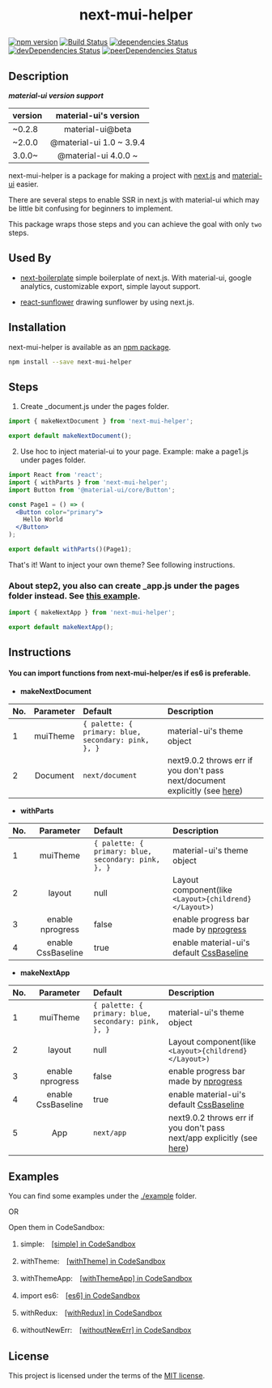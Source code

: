 <h1 align="center">

next-mui-helper

</h1>

[![npm version](https://badge.fury.io/js/next-mui-helper.svg)](https://badge.fury.io/js/next-mui-helper)
[![Build Status](https://travis-ci.org/thundermiracle/next-mui-helper.svg)](https://travis-ci.org/thundermiracle/next-mui-helper)
[![dependencies Status](https://david-dm.org/thundermiracle/next-mui-helper/status.svg)](https://david-dm.org/thundermiracle/next-mui-helper)
[![devDependencies Status](https://david-dm.org/thundermiracle/next-mui-helper/dev-status.svg)](https://david-dm.org/thundermiracle/next-mui-helper?type=dev)
[![peerDependencies Status](https://david-dm.org/thundermiracle/next-mui-helper/peer-status.svg)](https://david-dm.org/thundermiracle/next-mui-helper?type=peer)

## Description

***material-ui version support***

| version | material-ui's version |
|:---|:-------------:|
| ~0.2.8 | material-ui@beta |
| ~2.0.0 | @material-ui 1.0 ~ 3.9.4 |
| 3.0.0~ | @material-ui 4.0.0 ~ |

next-mui-helper is a package for making a project with [next.js](https://github.com/zeit/next.js/) and [material-ui](https://github.com/mui-org/material-ui) easier.

There are several steps to enable SSR in next.js with material-ui which may be little bit confusing for beginners to implement.

This package wraps those steps and you can achieve the goal with only `two` steps. 

## Used By

* [next-boilerplate](https://github.com/thundermiracle/next-boilerplate) simple boilerplate of next.js. With material-ui, google analytics, customizable export, simple layout support.

* [react-sunflower](https://github.com/thundermiracle/react-sunflower) drawing sunflower by using next.js.

## Installation

next-mui-helper is available as an [npm package](https://www.npmjs.org/package/next-mui-helper).

```sh
npm install --save next-mui-helper
```

## Steps

1. Create _document.js under the pages folder.

```jsx
import { makeNextDocument } from 'next-mui-helper';

export default makeNextDocument();
```

2. Use hoc to inject material-ui to your page. Example: make a page1.js under pages folder.

```jsx
import React from 'react';
import { withParts } from 'next-mui-helper';
import Button from '@material-ui/core/Button';

const Page1 = () => (
  <Button color="primary">
    Hello World
  </Button>
);

export default withParts()(Page1);
```
That's it! Want to inject your own theme? See following instructions.

### About step2, you also can create _app.js under the pages folder instead. See [this example](/examples/withThemeApp).

```jsx
import { makeNextApp } from 'next-mui-helper';

export default makeNextApp();
```



## Instructions

#### You can import functions from next-mui-helper/es if es6 is preferable.

* **makeNextDocument**

| No.   |      Parameter      |  Default | Description |
|:---|:-------------:|:--------------|:-----------|
| 1 |  muiTheme | ```{ palette: { primary: blue, secondary: pink, }, }``` | material-ui's theme object |
| 2 |  Document | ```next/document``` | next9.0.2 throws err if you don't pass next/document explicitly (see [here](https://github.com/thundermiracle/next-mui-helper/issues/26)) |

* **withParts**

| No.   |      Parameter      |  Default | Description |
|:---|:-------------:|:--------------|:-----------|
| 1 |  muiTheme | ```{ palette: { primary: blue, secondary: pink, }, }``` | material-ui's theme object |
| 2 |  layout | null | Layout component(like ```<Layout>{childrend}</Layout>)``` |
| 3 |  enable nprogress | false | enable progress bar made by [nprogress](https://github.com/rstacruz/nprogress) |
| 4 |  enable CssBaseline | true | enable material-ui's default [CssBaseline](https://material-ui-next.com/style/css-baseline/) |

* **makeNextApp**

| No.   |      Parameter      |  Default | Description |
|:---|:-------------:|:--------------|:-----------|
| 1 |  muiTheme | ```{ palette: { primary: blue, secondary: pink, }, }``` | material-ui's theme object |
| 2 |  layout | null | Layout component(like ```<Layout>{childrend}</Layout>)``` |
| 3 |  enable nprogress | false | enable progress bar made by [nprogress](https://github.com/rstacruz/nprogress) |
| 4 |  enable CssBaseline | true | enable material-ui's default [CssBaseline](https://material-ui-next.com/style/css-baseline/) |
| 5 |  App | ```next/app``` | next9.0.2 throws err if you don't pass next/app explicitly (see [here](https://github.com/thundermiracle/next-mui-helper/issues/26)) |

## Examples

You can find some examples under the [./example](/examples) folder.

OR

Open them in CodeSandbox:

1. simple:　[[simple] in CodeSandbox](https://codesandbox.io/s/github/thundermiracle/next-mui-helper/tree/master/examples/simple)

1. withTheme:　[[withTheme] in CodeSandbox](https://codesandbox.io/s/github/thundermiracle/next-mui-helper/tree/master/examples/withTheme?module=%2Fsrc%2Fpages%2Findex.js)

1. withThemeApp:　[[withThemeApp] in CodeSandbox](https://codesandbox.io/s/github/thundermiracle/next-mui-helper/tree/master/examples/withThemeApp?module=%2Fsrc%2Fpages%2Findex.js)

1. import es6:　[[es6] in CodeSandbox](https://codesandbox.io/s/github/thundermiracle/next-mui-helper/tree/master/examples/es6)

1. withRedux:　[[withRedux] in CodeSandbox](https://codesandbox.io/s/github/thundermiracle/next-mui-helper/tree/master/examples/withRedux?module=%2Fsrc%2Fpages%2Findex.js)

1. withoutNewErr:　[[withoutNewErr] in CodeSandbox](https://codesandbox.io/s/github/thundermiracle/next-mui-helper/tree/master/examples/withoutNewErr?module=%2Fsrc%2Fpages%2Findex.js)

## License

This project is licensed under the terms of the
[MIT license](/LICENSE).
